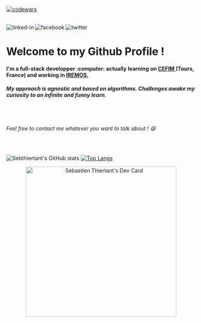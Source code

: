 [![codewars](https://www.codewars.com/users/sebthiertant/badges/micro)](https://www.codewars.com/)
<br><br>

[<img align="left" alt="linked-in" src="https://img.shields.io/badge/linkedin-%230077B5.svg?&style=for-the-badge&logo=linkedin&logoColor=white" />](https://www.linkedin.com/in/s%C3%A9bastien-thiertant-715751bb/)
[<img align="left" alt="facebook" src="https://img.shields.io/badge/facebook-%231877F2.svg?&style=for-the-badge&logo=facebook&logoColor=white" />](https://www.facebook.com/sebastien.thiertant)
[<img align="left" alt="twitter" src="https://img.shields.io/badge/twitter-%231DA1F2.svg?&style=for-the-badge&logo=twitter&logoColor=white" />](https://twitter.com/SebThiertant)

<br>


<h1>Welcome to my Github Profile !</h1>
<h4>I'm a full-stack developper :computer: actually learning on <a href="https://www.cefim.eu/" target="_blank"> CEFIM </a>(Tours, France) and working in <a href="https://www.linkedin.com/company/iremos-sas/mycompany/" target="_blank" > IREMOS.</a></h4>
<h5>My approach is agnostic and based on algorithms. Challenges awake my curiosity to an infinite and funny learn.</h5>
<br>
<br>

<em>Feel free to contact me whatever you want to talk about ! :smile:</em>

<br>
<br>

![Sebthiertant's GitHub stats](https://github-readme-stats.vercel.app/api?username=sebthiertant&show_icons=true&theme=radical)
[![Top Langs](https://github-readme-stats.vercel.app/api/top-langs/?username=sebthiertant&hide=css,html,scss&layout=compact&theme=radical)](https://github.com/sebthiertant/sebthiertant/edit/main/README.md)



<div display='flex' align='center'>
  <a href="https://app.daily.dev/SebThiertant">
    <img src="https://api.daily.dev/devcards/3ece8d05ee7749c48d365da313833f53.png?r=zs9" width="400" alt="Sébastien Thiertant's Dev Card"/>
  </a>
</div>
